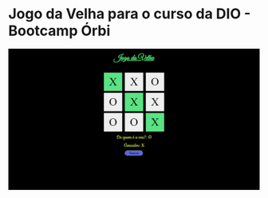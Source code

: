 # Jogo da Velha para o curso da DIO - Bootcamp Órbi

<img src="imagens/jogo-velha.png" alt="ilustração do jogo da velha">
